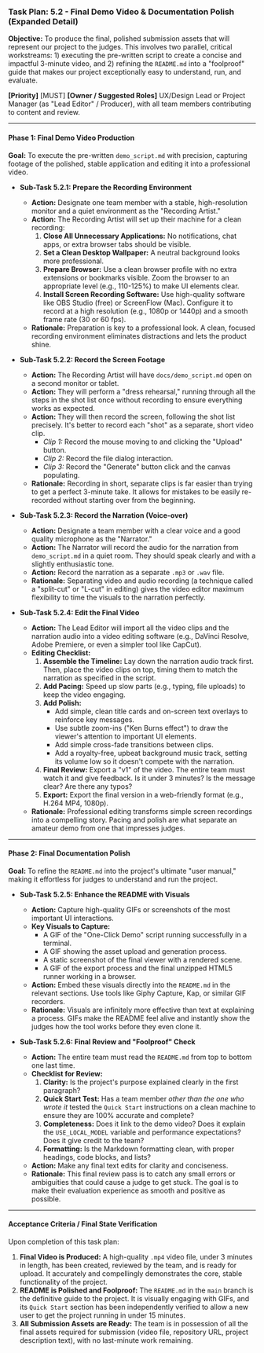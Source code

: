 ### **Task Plan: 5.2 - Final Demo Video & Documentation Polish (Expanded Detail)**

**Objective:** To produce the final, polished submission assets that will represent our project to the judges. This involves two parallel, critical workstreams: 1) executing the pre-written script to create a concise and impactful 3-minute video, and 2) refining the `README.md` into a "foolproof" guide that makes our project exceptionally easy to understand, run, and evaluate.

**[Priority]** [MUST]
**[Owner / Suggested Roles]** UX/Design Lead or Project Manager (as "Lead Editor" / Producer), with all team members contributing to content and review.

---

#### **Phase 1: Final Demo Video Production**

**Goal:** To execute the pre-written `demo_script.md` with precision, capturing footage of the polished, stable application and editing it into a professional video.

*   **Sub-Task 5.2.1: Prepare the Recording Environment**
    *   **Action:** Designate one team member with a stable, high-resolution monitor and a quiet environment as the "Recording Artist."
    *   **Action:** The Recording Artist will set up their machine for a clean recording:
        1.  **Close All Unnecessary Applications:** No notifications, chat apps, or extra browser tabs should be visible.
        2.  **Set a Clean Desktop Wallpaper:** A neutral background looks more professional.
        3.  **Prepare Browser:** Use a clean browser profile with no extra extensions or bookmarks visible. Zoom the browser to an appropriate level (e.g., 110-125%) to make UI elements clear.
        4.  **Install Screen Recording Software:** Use high-quality software like OBS Studio (free) or ScreenFlow (Mac). Configure it to record at a high resolution (e.g., 1080p or 1440p) and a smooth frame rate (30 or 60 fps).
    *   **Rationale:** Preparation is key to a professional look. A clean, focused recording environment eliminates distractions and lets the product shine.

*   **Sub-Task 5.2.2: Record the Screen Footage**
    *   **Action:** The Recording Artist will have `docs/demo_script.md` open on a second monitor or tablet.
    *   **Action:** They will perform a "dress rehearsal," running through all the steps in the shot list once without recording to ensure everything works as expected.
    *   **Action:** They will then record the screen, following the shot list precisely. It's better to record each "shot" as a separate, short video clip.
        *   *Clip 1:* Record the mouse moving to and clicking the "Upload" button.
        *   *Clip 2:* Record the file dialog interaction.
        *   *Clip 3:* Record the "Generate" button click and the canvas populating.
    *   **Rationale:** Recording in short, separate clips is far easier than trying to get a perfect 3-minute take. It allows for mistakes to be easily re-recorded without starting over from the beginning.

*   **Sub-Task 5.2.3: Record the Narration (Voice-over)**
    *   **Action:** Designate a team member with a clear voice and a good quality microphone as the "Narrator."
    *   **Action:** The Narrator will record the audio for the narration from `demo_script.md` in a quiet room. They should speak clearly and with a slightly enthusiastic tone.
    *   **Action:** Record the narration as a separate `.mp3` or `.wav` file.
    *   **Rationale:** Separating video and audio recording (a technique called a "split-cut" or "L-cut" in editing) gives the video editor maximum flexibility to time the visuals to the narration perfectly.

*   **Sub-Task 5.2.4: Edit the Final Video**
    *   **Action:** The Lead Editor will import all the video clips and the narration audio into a video editing software (e.g., DaVinci Resolve, Adobe Premiere, or even a simpler tool like CapCut).
    *   **Editing Checklist:**
        1.  **Assemble the Timeline:** Lay down the narration audio track first. Then, place the video clips on top, timing them to match the narration as specified in the script.
        2.  **Add Pacing:** Speed up slow parts (e.g., typing, file uploads) to keep the video engaging.
        3.  **Add Polish:**
            *   Add simple, clean title cards and on-screen text overlays to reinforce key messages.
            *   Use subtle zoom-ins ("Ken Burns effect") to draw the viewer's attention to important UI elements.
            *   Add simple cross-fade transitions between clips.
            *   Add a royalty-free, upbeat background music track, setting its volume low so it doesn't compete with the narration.
        4.  **Final Review:** Export a "v1" of the video. The entire team must watch it and give feedback. Is it under 3 minutes? Is the message clear? Are there any typos?
        5.  **Export:** Export the final version in a web-friendly format (e.g., H.264 MP4, 1080p).
    *   **Rationale:** Professional editing transforms simple screen recordings into a compelling story. Pacing and polish are what separate an amateur demo from one that impresses judges.

---

#### **Phase 2: Final Documentation Polish**

**Goal:** To refine the `README.md` into the project's ultimate "user manual," making it effortless for judges to understand and run the project.

*   **Sub-Task 5.2.5: Enhance the README with Visuals**
    *   **Action:** Capture high-quality GIFs or screenshots of the most important UI interactions.
    *   **Key Visuals to Capture:**
        *   A GIF of the "One-Click Demo" script running successfully in a terminal.
        *   A GIF showing the asset upload and generation process.
        *   A static screenshot of the final viewer with a rendered scene.
        *   A GIF of the export process and the final unzipped HTML5 runner working in a browser.
    *   **Action:** Embed these visuals directly into the `README.md` in the relevant sections. Use tools like Giphy Capture, Kap, or similar GIF recorders.
    *   **Rationale:** Visuals are infinitely more effective than text at explaining a process. GIFs make the README feel alive and instantly show the judges how the tool works before they even clone it.

*   **Sub-Task 5.2.6: Final Review and "Foolproof" Check**
    *   **Action:** The entire team must read the `README.md` from top to bottom one last time.
    *   **Checklist for Review:**
        1.  **Clarity:** Is the project's purpose explained clearly in the first paragraph?
        2.  **Quick Start Test:** Has a team member *other than the one who wrote it* tested the `Quick Start` instructions on a clean machine to ensure they are 100% accurate and complete?
        3.  **Completeness:** Does it link to the demo video? Does it explain the `USE_LOCAL_MODEL` variable and performance expectations? Does it give credit to the team?
        4.  **Formatting:** Is the Markdown formatting clean, with proper headings, code blocks, and lists?
    *   **Action:** Make any final text edits for clarity and conciseness.
    *   **Rationale:** This final review pass is to catch any small errors or ambiguities that could cause a judge to get stuck. The goal is to make their evaluation experience as smooth and positive as possible.

---

#### **Acceptance Criteria / Final State Verification**

Upon completion of this task plan:

1.  **Final Video is Produced:** A high-quality `.mp4` video file, under 3 minutes in length, has been created, reviewed by the team, and is ready for upload. It accurately and compellingly demonstrates the core, stable functionality of the project.
2.  **README is Polished and Foolproof:** The `README.md` in the `main` branch is the definitive guide to the project. It is visually engaging with GIFs, and its `Quick Start` section has been independently verified to allow a new user to get the project running in under 15 minutes.
3.  **All Submission Assets are Ready:** The team is in possession of all the final assets required for submission (video file, repository URL, project description text), with no last-minute work remaining.